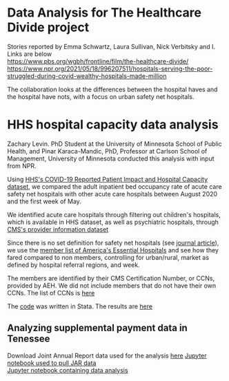 # Data Analysis for The Healthcare Divide project

Stories reported by Emma Schwartz, Laura Sullivan, Nick Verbitsky and I.<br>
Links are below<br>
https://www.pbs.org/wgbh/frontline/film/the-healthcare-divide/<br>
https://www.npr.org/2021/05/18/996207511/hospitals-serving-the-poor-struggled-during-covid-wealthy-hospitals-made-million<br>

The collaboration looks at the differences between the hospital haves and the hospital have nots, with a focus on urban safety net hospitals.<br>

# HHS hospital capacity data analysis

Zachary Levin. PhD Student at the University of Minnesota School of Public Health, and Pinar Karaca-Mandic, PhD, Professor at Carlson School of Management, University of Minnesota conducted this analysis with input from NPR.

Using [HHS's COVID-19 Reported Patient Impact and Hospital Capacity dataset](https://beta.healthdata.gov/Hospital/COVID-19-Reported-Patient-Impact-and-Hospital-Capa/anag-cw7u), we compared the adult inpatient bed occupancy rate of acute care safety net hospitals with other acute care hospitals between August 2020 and the first week of May. 

We identified acute care hospitals through filtering out children's hospitals, which is available in HHS dataset, as well as psychiatric hospitals, through [CMS's provider information dataset](https://data.cms.gov/provider-data/dataset/77hc-ibv8)

Since there is no set definition for safety net hospitals (see [journal article](https://www.nejm.org/doi/full/10.1056/NEJMp2030228)), we use the [member list of America's Essential Hospitals](https://essentialhospitals.org/about/listing-of-americas-essential-hospitals-members/) and see how they fared compared to non members, controlling for urban/rural, market as defined by hospital referral regions, and week.

The members are identified by their CMS Certification Number, or CCNs, provided by AEH. We did not include members that do not have their own CCNs. The list of CCNs is [here](https://github.com/jhuo7/the_healthcare_divide/blob/main/AEHMemberIDs.csv)

The [code](https://github.com/jhuo7/the_healthcare_divide/blob/main/npr_regressions_safetynet_export.do) was written in Stata. The results are [here](https://github.com/jhuo7/the_healthcare_divide/blob/main/safetynet_regressions_3.xlsx)

## Analyzing supplemental payment data in Tenessee
Download Joint Annual Report data used for the analysis [here](https://drive.google.com/drive/folders/1K1hiUFRyfpjLcvcf7pFePo48fS3Fijtz?usp=sharing)
[Jupyter notebook used to pull JAR data](https://github.com/jhuo7/the_healthcare_divide/blob/main/20210414_parsing_doh_jar_files.ipynb)<br>
[Jupyter notebook containing data analysis](https://github.com/jhuo7/the_healthcare_divide/blob/main/20210517_healthcare_divide_for_sharing.ipynb)
